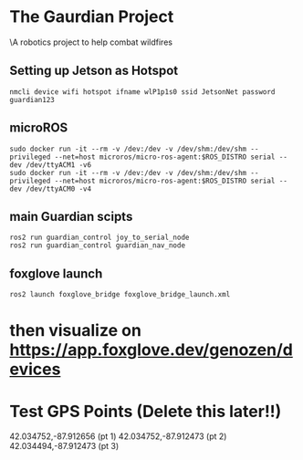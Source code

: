 # The Gaurdian Project
\A robotics project to help combat wildfires


## Setting up Jetson as Hotspot
`nmcli device wifi hotspot ifname wlP1p1s0 ssid JetsonNet password guardian123`

## microROS
```
sudo docker run -it --rm -v /dev:/dev -v /dev/shm:/dev/shm --privileged --net=host microros/micro-ros-agent:$ROS_DISTRO serial --dev /dev/ttyACM1 -v6
sudo docker run -it --rm -v /dev:/dev -v /dev/shm:/dev/shm --privileged --net=host microros/micro-ros-agent:$ROS_DISTRO serial --dev /dev/ttyACM0 -v4
```

## main Guardian scipts
```
ros2 run guardian_control joy_to_serial_node
ros2 run guardian_control guardian_nav_node 
```

## foxglove launch
`ros2 launch foxglove_bridge foxglove_bridge_launch.xml`
# then visualize on https://app.foxglove.dev/genozen/devices


# Test GPS Points (Delete this later!!)
42.034752,-87.912656   (pt 1)
42.034752,-87.912473   (pt 2)
42.034494,-87.912473   (pt 3)
